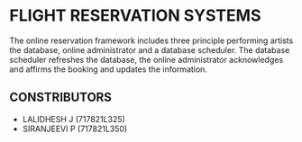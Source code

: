 # FLIGHT RESERVATION SYSTEMS
The online reservation framework includes three principle performing artists the database, online administrator and a database scheduler. The database scheduler refreshes the database, the online administrator acknowledges and affirms the booking and updates the information.
## CONSTRIBUTORS
- LALIDHESH J (717821L325) 
- SIRANJEEVI P (717821L350)
